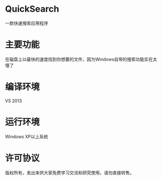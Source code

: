 # QuickSearch
一款快速搜索应用程序

# 主要功能
在磁盘上以最快的速度找到你想要的文件，因为Windows自带的搜索功能实在太慢了

# 编译环境
VS 2013

# 运行环境
Windows XP以上系统

# 许可协议
版权所有，发出来供大家免费学习交流和研究使用，请勿直接转售。
